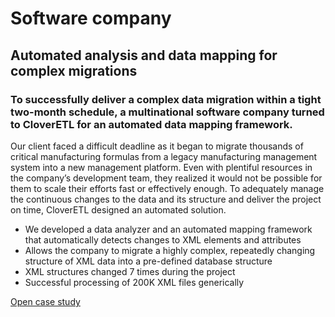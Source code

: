 # Software company 
## Automated analysis and data mapping for complex migrations

### To successfully deliver a complex data migration within a tight two-month schedule, a multinational software company turned to CloverETL for an automated data mapping framework.


Our client faced a difficult deadline as it began to migrate thousands of critical manufacturing formulas from a legacy manufacturing management system into a new management platform. Even with plentiful resources in the company’s development team, they realized it would not be possible for them to scale their efforts fast or effectively enough. To adequately manage the continuous changes to the data and its structure and deliver the project on time, CloverETL designed an automated solution.

- We developed a data analyzer and an automated mapping framework that automatically detects changes to XML elements and attributes
- Allows the company to migrate a highly complex, repeatedly changing structure of XML data into a pre-defined database structure
- XML structures changed 7 times during the project
- Successful processing of 200K XML files generically

<a href="http://example.com/" target="_blank">Open case study</a>